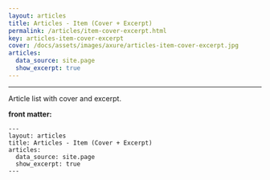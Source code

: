 ```yaml
---
layout: articles
title: Articles - Item (Cover + Excerpt)
permalink: /articles/item-cover-excerpt.html
key: articles-item-cover-excerpt
cover: /docs/assets/images/axure/articles-item-cover-excerpt.jpg
articles:
  data_source: site.page
  show_excerpt: true
---
```


<div class="article__content" markdown="1">

---

Article list with cover and excerpt.

<!--more-->

**front matter:**

    ---
    layout: articles
    title: Articles - Item (Cover + Excerpt)
    articles:
      data_source: site.page
      show_excerpt: true
    ---

</div>